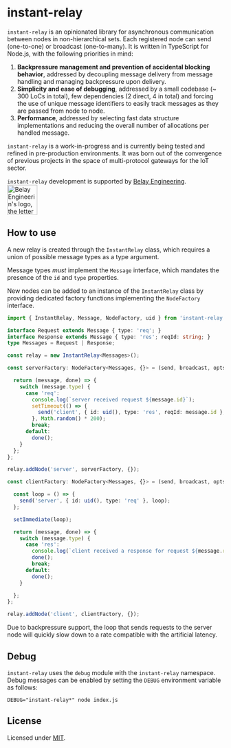 
# instant-relay

`instant-relay` is an opinionated library for asynchronous communication
between nodes in non-hierarchical sets. Each registered node can send 
(one-to-one) or broadcast (one-to-many). It is written in TypeScript for
Node.js, with the following priorities in mind:

1. **Backpressure management and prevention of accidental blocking 
   behavior**, addressed by decoupling message delivery from message
   handling and managing backpressure upon delivery.
2. **Simplicity and ease of debugging**, addressed by a small codebase (~ 300
   LoCs in total), few dependencies (2 direct, 4 in total) and forcing the use
   of unique message identifiers to easily track messages as they are passed
   from node to node.
3. **Performance**, addressed by selecting fast data structure implementations
   and reducing the overall number of allocations per handled message.

`instant-relay` is a work-in-progress and is currently being tested and refined
in pre-production environments. It was born out of the convergence of previous
projects in the space of multi-protocol gateways for the IoT sector.

`instant-relay` development is supported by [Belay Engineering][1]. <br>
[<img src="https://belayeng.com/assets/images/logo/logo-positivo-rgb.svg" alt="Belay Engineerin's logo, the letter B made out of a continuous line" height="70">][1]


## How to use

A new relay is created through the `InstantRelay` class, which requires a
union of possible message types as a type argument. 

Message types _must_ implement the `Message` interface, which mandates the
presence of the `id` and `type` properties.

New nodes can be added to an instance of the `InstantRelay` class by providing
dedicated factory functions implementing the `NodeFactory` interface.

```typescript
import { InstantRelay, Message, NodeFactory, uid } from 'instant-relay';

interface Request extends Message { type: 'req'; }
interface Response extends Message { type: 'res'; reqId: string; }
type Messages = Request | Response;

const relay = new InstantRelay<Messages>();

const serverFactory: NodeFactory<Messages, {}> = (send, broadcast, opts) => {

  return (message, done) => {
    switch (message.type) {
      case 'req':
        console.log(`server received request ${message.id}`);
        setTimeout(() => {
          send('client', { id: uid(), type: 'res', reqId: message.id }, done);
        }, Math.random() * 200);
        break;
      default:
        done();
    }
  };
};

relay.addNode('server', serverFactory, {});

const clientFactory: NodeFactory<Messages, {}> = (send, broadcast, opts) => {

  const loop = () => {
    send('server', { id: uid(), type: 'req' }, loop);
  };

  setImmediate(loop);

  return (message, done) => {
    switch (message.type) {
      case 'res':
        console.log(`client received a response for request ${message.reqId}`);
        done();
        break;
      default:
        done();
    }

  };
};

relay.addNode('client', clientFactory, {});
```

Due to backpressure support, the loop that sends requests to the server node
will quickly slow down to a rate compatible with the artificial latency.

## Debug

`instant-relay` uses the `debug` module with the `instant-relay` namespace.
Debug messages can be enabled by setting the `DEBUG` environment variable as
follows: 

```shell
DEBUG="instant-relay*" node index.js
```

## License

Licensed under [MIT](./LICENSE).

[1]: https://belayeng.com/en
